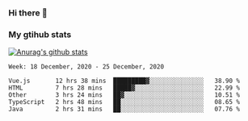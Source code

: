 ### Hi there 👋

### My gtihub stats

[![Anurag's github stats](https://github-readme-stats.vercel.app/api?username=gaozhidong)](https://github.com/gaozhidong/github-readme-stats)

<!--START_SECTION:waka-->
```text
Week: 18 December, 2020 - 25 December, 2020

Vue.js       12 hrs 38 mins  █████████▓░░░░░░░░░░░░░░░   38.90 % 
HTML         7 hrs 28 mins   █████▓░░░░░░░░░░░░░░░░░░░   22.99 % 
Other        3 hrs 24 mins   ██▓░░░░░░░░░░░░░░░░░░░░░░   10.51 % 
TypeScript   2 hrs 48 mins   ██░░░░░░░░░░░░░░░░░░░░░░░   08.65 % 
Java         2 hrs 31 mins   ██░░░░░░░░░░░░░░░░░░░░░░░   07.76 % 
```
<!--END_SECTION:waka-->